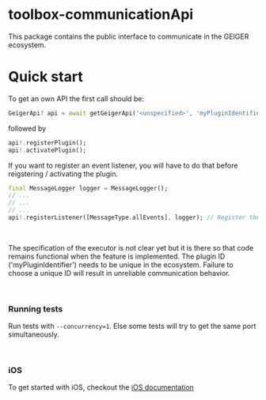 # toolbox-communicationApi
This package contains the public interface to communicate in the GEIGER ecosystem.

# Quick start

To get an own API the first call should be:

```Dart
GeigerApi? api = await getGeigerApi('<unspecified>', 'myPluginIdentifier');
```

followed by

```Dart
api!.registerPlugin();
api!.activatePlugin();
```

If you want to register an event listener, you will have to do that before reigstering / activating the plugin.

```Dart
final MessageLogger logger = MessageLogger();
// ...
// ...
// ...
api!.registerListener([MessageType.allEvents], logger); // Register the message logger as an event listener and listen to all Events
```
<br />

The specification of the executor is not clear yet but it is there so that code remains functional 
when the feature is implemented. The plugin ID ('myPluginIdentifier') needs to be unique in the 
ecosystem. Failure to choose a unique ID will result in unreliable communication behavior.

<br />

### Running tests

Run tests with `--concurrency=1`. Else some tests will try to get the same port simultaneously.

<br />

### iOS

To get started with iOS, checkout the [iOS documentation](iOSDocumentation.md)